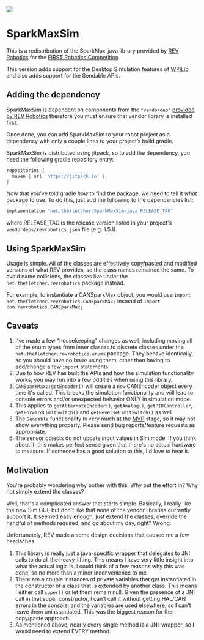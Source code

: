[![](https://jitpack.io/v/net.thefletcher/SparkMaxSim-java.svg)](https://jitpack.io/#net.thefletcher/SparkMaxSim-java)

# SparkMaxSim

This is a redistribution of the SparkMax-java library provided by [REV Robotics](https://revrobotics.com) for the [FIRST Robotics Competition](https://firstinspires.org/robotics/frc).

This version adds support for the Desktop Simulation features of [WPILib](https://wpilib.org) and also adds support for the Sendable APIs.

## Adding the dependency

SparkMaxSim is dependent on components from the `"vendordep"` [provided by REV Robotics](http://www.revrobotics.com/sparkmax-software/#java-api) therefore you must ensure that vendor library is installed first.

Once done, you can add SparkMaxSim to your robot project as a dependency with only a couple lines to your project’s build.gradle.

SparkMaxSim is distributed using jitpack, so to add the dependency, you need the following gradle repository entry:

```gradle
repositories {
  maven { url 'https://jitpack.io' }
}
```

Now that you've told gradle *how* to find the package, we need to tell it *what* package to use.  To do this, just add the following to the dependencies list:

```gradle
implementation "net.thefletcher:SparkMaxSim-java:RELEASE_TAG"
```
where RELEASE_TAG is the release version listed in your project's `vendordeps/revrobotics.json` file (e.g. 1.5.1).

## Using SparkMaxSim

Usage is simple.  All of the classes are effectively copy/pasted and modified versions of what REV provides, so the class names remained the same.  To avoid name collisions, the classes live under the `net.thefletcher.revrobotics` package instead.

For example, to instantiate a CANSparkMax object, you would use `import net.thefletcher.revrobotics.CANSparkMax;` instead of `import com.revrobotics.CANSparkMax;`

## Caveats

1. I've made a few "housekeeping" changes as well, including moving all of the enum types from inner classes to discrete classes under the `net.thefletcher.revrobotics.enums` package.  They behave identically, so you should have no issue using them, other than having to add/change a few `import` statements.
1. Due to how REV has built the APIs and how the simulation functionality works, you may run into a few oddities when using this library.
  1. `CANSparkMax::getEncoder()` will create a `new` CANEncoder object every time it's called.  This breaks the simulation functionality and will lead to console errors and/or unexpected behavior ONLY in simulation mode.
  1. This applies to `getAlternateEncoder()`, `getAnalog()`, `getPIDController`, `getForwardLimitSwitch()` and `getReverseLimitSwitch()` as well
1. The `Sendable` functionality is very much at the [MVP](https://en.wikipedia.org/wiki/Minimum_viable_product) stage, so it may not show everything properly.  Please send bug reports/feature requests as appropriate.
1. The sensor objects do not update input values in Sim mode.  If you think about it, this makes perfect sense given that there's no actual hardware to measure.  If someone has a good solution to this, I'd love to hear it.

## Motivation

You're probably wondering why bother with this. Why put the effort in? Why not simply extend the classes?

Well, that's a complicated answer that starts simple.  Basically, I really like the new Sim GUI, but don't like that none of the vendor libraries currently support it.  It seemed easy enough, just extend the classes, override the handful of methods required, and go about my day, right? Wrong.

Unfortunately, REV made a some design decisions that caused me a few headaches.
1. This library is really just a java-specific wrapper that delegates to JNI calls to do all the heavy-lifting.  This means I have very little insight into what the actual logic is.  I could think of a few reasons why this was done, so no more than a minor inconvenience to me.
1. There are a couple instances of private variables that get instantiated in the constructor of a class that is extended by another class.  This means I either call `super()` or let them remain null.  Given the presence of a JNI call in that super constructor, I can't call it without getting HAL/CAN errors in the console; and the variables are used elsewhere, so I can't leave them uninstantiated.  This was the biggest reason for the copy/paste approach.
1. As mentioned above, nearly every single method is a JNI-wrapper, so I would need to extend EVERY method.
